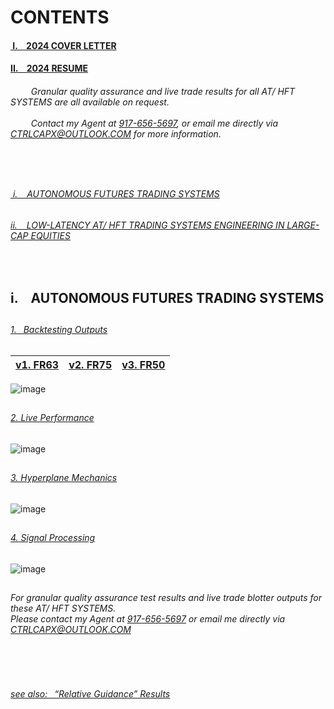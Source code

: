 # CONTENTS

#### [&nbsp;I. &ensp; 2024 COVER LETTER ](https://github.com/user-attachments/files/17799543/2024.COVER.LETTER.pdf)

#### [II. &ensp; 2024 RESUME ](https://github.com/user-attachments/files/17799627/2024.RESUME.APPLICATION.FULL.pdf)

###### &ensp; &ensp; &ensp; Granular quality assurance and live trade results for all AT/ HFT SYSTEMS are all available on request. </br>  </br>  &ensp; &ensp; &ensp; Contact my Agent at [917-656-5697](tel:19176565697), or email me directly via CTRLCAPX@OUTLOOK.COM for more information.
</br>


## <autonomous Futures Trading Systems in outright CL GC ES NQ YM ZB ZN E6 and their Micro Contracts>


###### [&nbsp;i. &ensp;  AUTONOMOUS FUTURES TRADING SYSTEMS](https://github.com/CTRLcapX/Strategy-Metrics/blob/main/README.md#1-backtesting-outputs)

###### [ii. &ensp; LOW-LATENCY AT/ HFT TRADING SYSTEMS ENGINEERING IN LARGE-CAP EQUITIES](https://github.com/CTRLcapX/2023-LARGE-CAP-AT/tree/main#10-system-development-for-at--hft-systems-in-equities)

</br>

## i. &ensp; AUTONOMOUS FUTURES TRADING SYSTEMS

## <backtesting data>
###### [1.&ensp; Backtesting Outputs](https://github.com/CTRLcapX/Strategy-Metrics/blob/main/1.%20Backtesting%20Blotter.md#1--backtesting-system-performance)



[v1. FR63](https://github.com/CTRLcapX/Strategy-Metrics/blob/main/1.%20Backtesting%20Blotter.md#system-1-fr63)  |  [v2. FR75](https://github.com/CTRLcapX/Strategy-Metrics/blob/main/1.%20Backtesting%20Blotter.md#system-2-fr75)  | [v3. FR50](https://github.com/CTRLcapX/Strategy-Metrics/blob/main/1.%20Backtesting%20Blotter.md#system-3-fr50)
:-------------------------|:-------------------------|:-------------------------

![image](https://github.com/user-attachments/assets/906400fd-936b-4728-bce9-f7a82ffaed0f)


## <live performance data>
###### [2. Live Performance](https://github.com/CTRLcapX/Strategy-Metrics/blob/main/2.%20Live%20Performance%20Data.md#2--cme-futures-live-performance)

![image](https://github.com/user-attachments/assets/7851b6da-3031-4161-b298-3dc105ced002)

## <Hyperplane Mechanics>
###### [3. Hyperplane Mechanics](https://github.com/CTRLcapX/Strategy-Metrics/blob/main/3.%20Hyperplane%20Mechanics.md#hyperplane-mechanics)

![image](https://github.com/user-attachments/assets/bb696884-46e9-4db2-9025-90ae8dd3910e)

## <signal processing>
###### [4. Signal Processing](https://github.com/CTRLcapX/Strategy-Metrics/blob/main/4.%20Signal%20Mode.md#4--signal-only-mode)
    
![image](https://github.com/user-attachments/assets/a79ece82-f7ee-4fe5-a6a9-7e06996a7cfd)

## <supplements>





## <contact information>
###### For granular quality assurance test results and live trade blotter outputs for these AT/ HFT SYSTEMS. </br> Please contact my Agent at [917-656-5697](tel:19176565697) or email me directly via CTRLCAPX@OUTLOOK.COM


</br>

</br>
    
###### [see also:&ensp; “Relative Guidance” Results](https://github.com/CTRLcapX/Strategy-Metrics/blob/main/4.%20Signal%20Mode.md#set-to-signal-only-on-or-around-932024)

